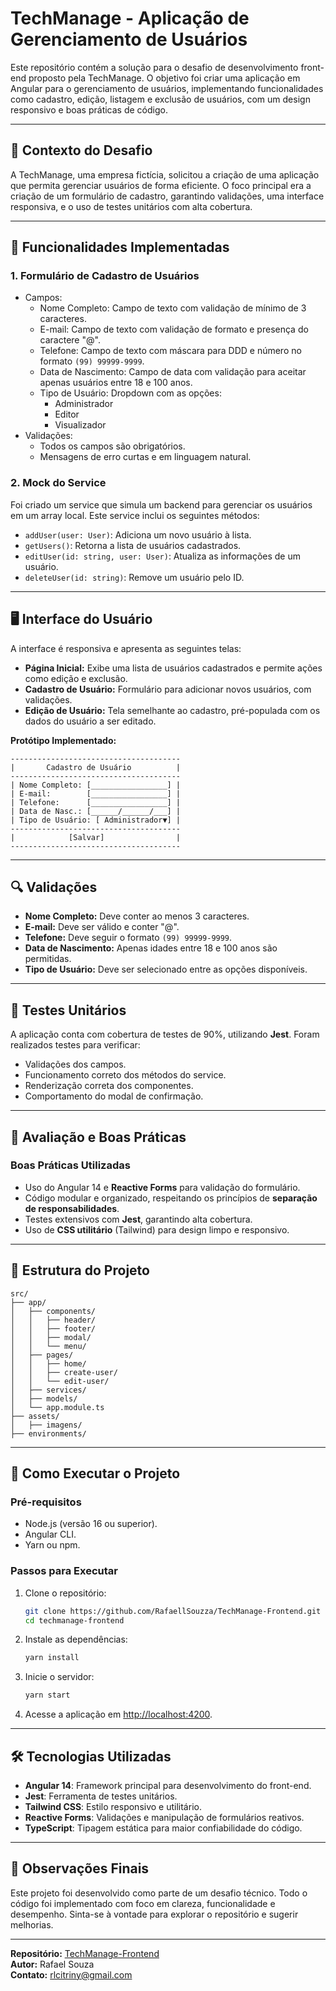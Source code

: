 # TechManage - Aplicação de Gerenciamento de Usuários

Este repositório contém a solução para o desafio de desenvolvimento front-end proposto pela TechManage. O objetivo foi criar uma aplicação em Angular para o gerenciamento de usuários, implementando funcionalidades como cadastro, edição, listagem e exclusão de usuários, com um design responsivo e boas práticas de código.

---

## 📜 Contexto do Desafio

A TechManage, uma empresa fictícia, solicitou a criação de uma aplicação que permita gerenciar usuários de forma eficiente. O foco principal era a criação de um formulário de cadastro, garantindo validações, uma interface responsiva, e o uso de testes unitários com alta cobertura.

---

## 🚀 Funcionalidades Implementadas

### 1. **Formulário de Cadastro de Usuários**
- Campos:
  - Nome Completo: Campo de texto com validação de mínimo de 3 caracteres.
  - E-mail: Campo de texto com validação de formato e presença do caractere "@". 
  - Telefone: Campo de texto com máscara para DDD e número no formato `(99) 99999-9999`.
  - Data de Nascimento: Campo de data com validação para aceitar apenas usuários entre 18 e 100 anos.
  - Tipo de Usuário: Dropdown com as opções:
    - Administrador
    - Editor
    - Visualizador
- Validações:
  - Todos os campos são obrigatórios.
  - Mensagens de erro curtas e em linguagem natural.

### 2. **Mock do Service**
Foi criado um service que simula um backend para gerenciar os usuários em um array local. Este service inclui os seguintes métodos:

- `addUser(user: User)`: Adiciona um novo usuário à lista.
- `getUsers()`: Retorna a lista de usuários cadastrados.
- `editUser(id: string, user: User)`: Atualiza as informações de um usuário.
- `deleteUser(id: string)`: Remove um usuário pelo ID.

---

## 🖥️ Interface do Usuário

A interface é responsiva e apresenta as seguintes telas:

- **Página Inicial:** Exibe uma lista de usuários cadastrados e permite ações como edição e exclusão.
- **Cadastro de Usuário:** Formulário para adicionar novos usuários, com validações.
- **Edição de Usuário:** Tela semelhante ao cadastro, pré-populada com os dados do usuário a ser editado.

**Protótipo Implementado:**

```
--------------------------------------
|       Cadastro de Usuário          |
--------------------------------------
| Nome Completo: [_________________] |
| E-mail:        [_________________] |
| Telefone:      [_________________] |
| Data de Nasc.: [______/______/___] |
| Tipo de Usuário: [ Administrador▼] |
--------------------------------------
|            [Salvar]                |
--------------------------------------
```

---

## 🔍 Validações

- **Nome Completo:** Deve conter ao menos 3 caracteres.
- **E-mail:** Deve ser válido e conter "@".
- **Telefone:** Deve seguir o formato `(99) 99999-9999`.
- **Data de Nascimento:** Apenas idades entre 18 e 100 anos são permitidas.
- **Tipo de Usuário:** Deve ser selecionado entre as opções disponíveis.

---

## 🧪 Testes Unitários

A aplicação conta com cobertura de testes de 90%, utilizando **Jest**. Foram realizados testes para verificar:

- Validações dos campos.
- Funcionamento correto dos métodos do service.
- Renderização correta dos componentes.
- Comportamento do modal de confirmação.

---

## 📐 Avaliação e Boas Práticas

### Boas Práticas Utilizadas
- Uso do Angular 14 e **Reactive Forms** para validação do formulário.
- Código modular e organizado, respeitando os princípios de **separação de responsabilidades**.
- Testes extensivos com **Jest**, garantindo alta cobertura.
- Uso de **CSS utilitário** (Tailwind) para design limpo e responsivo.

---

## 📂 Estrutura do Projeto

```
src/
├── app/
│   ├── components/
│   │   ├── header/
│   │   ├── footer/
│   │   ├── modal/
│   │   └── menu/
│   ├── pages/
│   │   ├── home/
│   │   ├── create-user/
│   │   └── edit-user/
│   ├── services/
│   ├── models/
│   └── app.module.ts
├── assets/
│   ├── imagens/
├── environments/
```

---

## 📖 Como Executar o Projeto

### Pré-requisitos

- Node.js (versão 16 ou superior).
- Angular CLI.
- Yarn ou npm.

### Passos para Executar

1. Clone o repositório:
   ```bash
   git clone https://github.com/RafaellSouzza/TechManage-Frontend.git
   cd techmanage-frontend
   ```

2. Instale as dependências:
   ```bash
   yarn install
   ```

3. Inicie o servidor:
   ```bash
   yarn start
   ```

4. Acesse a aplicação em [http://localhost:4200](http://localhost:4200).

---

## 🛠️ Tecnologias Utilizadas

- **Angular 14**: Framework principal para desenvolvimento do front-end.
- **Jest**: Ferramenta de testes unitários.
- **Tailwind CSS**: Estilo responsivo e utilitário.
- **Reactive Forms**: Validações e manipulação de formulários reativos.
- **TypeScript**: Tipagem estática para maior confiabilidade do código.

---

## 🚩 Observações Finais

Este projeto foi desenvolvido como parte de um desafio técnico. Todo o código foi implementado com foco em clareza, funcionalidade e desempenho. Sinta-se à vontade para explorar o repositório e sugerir melhorias.

---

**Repositório:** [TechManage-Frontend](https://github.com/RafaellSouzza/TechManage-Frontend.git)  
**Autor:** Rafael Souza  
**Contato:** rlcitriny@gmail.com  
```